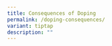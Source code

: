 ```yaml
---
title: Consequences of Doping
permalink: /doping-consequences/
variant: tiptap
description: ""
---
```

